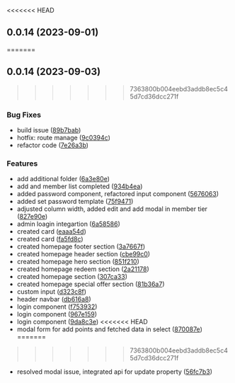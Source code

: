 <<<<<<< HEAD
## 0.0.14 (2023-09-01)
=======
## 0.0.14 (2023-09-03)
>>>>>>> 7363800b004eebd3addb8ec5c45d7cd36dcc271f


### Bug Fixes

* build issue ([89b7bab](https://gitlab.com/paras205/boilerplate-react/commit/89b7bab7ed5f7fe63870961d67610dc0bfacf3c6))
* hotfix: route manage ([9c0394c](https://gitlab.com/paras205/boilerplate-react/commit/9c0394ce422983cccca2b7e439c6f699faf9c135))
* refactor code ([7e26a3b](https://gitlab.com/paras205/boilerplate-react/commit/7e26a3bc30eb42c9bb385f334b448c7aaccd916e))


### Features

* add additional folder ([6a3e80e](https://gitlab.com/paras205/boilerplate-react/commit/6a3e80e0283bb533435461c064b30935cd953ddf))
* add and member list completed ([934b4ea](https://gitlab.com/paras205/boilerplate-react/commit/934b4eab6da534d90b24e3b7fe2844ec5de668b4))
* added password component, refactored input component ([5676063](https://gitlab.com/paras205/boilerplate-react/commit/5676063ecf247dd38bd7be2ca29c19d3b9c6d76a))
* added set password template ([75f9471](https://gitlab.com/paras205/boilerplate-react/commit/75f9471f735d8a6cf734924dcc21e0f56326750a))
* adjusted column width, added edit and add modal in member tier ([827e90e](https://gitlab.com/paras205/boilerplate-react/commit/827e90ebb34d3c5ee73046ad70f05feac8f87be0))
* admin loagin integartion ([6a58586](https://gitlab.com/paras205/boilerplate-react/commit/6a5858668898a187d75d9633e45aef0ec1867ac1))
* created card ([eaaa54d](https://gitlab.com/paras205/boilerplate-react/commit/eaaa54d6fbfc33d86d463c6d61d3887ea52b3357))
* created card ([fa5fd8c](https://gitlab.com/paras205/boilerplate-react/commit/fa5fd8c3a3bed03d8f9616bbd4a381a2e166fd85))
* created homepage footer  section ([3a7667f](https://gitlab.com/paras205/boilerplate-react/commit/3a7667fe3cab4719cc985a43f4fa82ce9266bbd3))
* created homepage header section ([cbe99c0](https://gitlab.com/paras205/boilerplate-react/commit/cbe99c0946ee7c143681265de476f07e16e417ae))
* created homepage hero section ([851f210](https://gitlab.com/paras205/boilerplate-react/commit/851f2102014c6d937b3fbb4bcac6fce7cbc45ca9))
* created homepage redeem  section ([2a21178](https://gitlab.com/paras205/boilerplate-react/commit/2a211786000271528852541bc1890d7124e6d734))
* created homepage section ([307ca33](https://gitlab.com/paras205/boilerplate-react/commit/307ca33329c3cbb5e21d16c056332480f3584290))
* created homepage special offer section ([81b36a7](https://gitlab.com/paras205/boilerplate-react/commit/81b36a7a62b9e3b78960b7f5ee4d071576b8e696))
* custom input ([d323c8f](https://gitlab.com/paras205/boilerplate-react/commit/d323c8f84f00f51287e6c564fa41478402ce5ae9))
* header navbar ([db616a8](https://gitlab.com/paras205/boilerplate-react/commit/db616a8aa8ca6b88e5900b684437b8ebf9b3f345))
* login component ([f753932](https://gitlab.com/paras205/boilerplate-react/commit/f753932002845eaab1196b776d992ee5ecac0547))
* login component ([967e159](https://gitlab.com/paras205/boilerplate-react/commit/967e159a4fe973d5e6302f108f2bd08525fcc615))
* login component ([9da8c3e](https://gitlab.com/paras205/boilerplate-react/commit/9da8c3ed3142a97a439caf5080ed56106b689458))
<<<<<<< HEAD
* modal form for add points and fetched data in select ([870087e](https://gitlab.com/paras205/boilerplate-react/commit/870087e197c2890b661c82c79e49c884e9674e1e))
=======
>>>>>>> 7363800b004eebd3addb8ec5c45d7cd36dcc271f
* resolved modal issue, integrated api for update property ([56fc7b3](https://gitlab.com/paras205/boilerplate-react/commit/56fc7b3dce0062608340685fa86dcee7ab0d45da))




